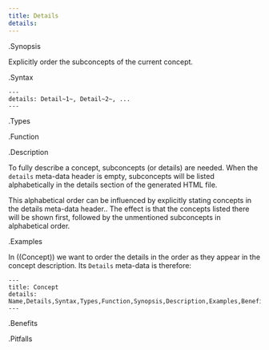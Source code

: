 ```yaml
---
title: Details
details: 
---
```


.Synopsis

Explicitly order the subconcepts of the current concept.

.Syntax

```
---
details: Detail~1~, Detail~2~, ...
---
```

.Types

.Function

.Description

To fully describe a concept, subconcepts (or details) are needed.
When the `details` meta-data header is empty, subconcepts will be listed
alphabetically in the details section of the generated HTML file.

This alphabetical order can be influenced by explicitly stating concepts in the details meta-data header..
The effect is that the concepts listed there will be shown first, followed by the unmentioned subconcepts
in alphabetical order.

.Examples

In ((Concept)) we want to order the details in the order as they appear in the concept description.
Its `Details` meta-data is therefore:

```
---
title: Concept
details: Name,Details,Syntax,Types,Function,Synopsis,Description,Examples,Benefits,Pitfalls,Questions
---
```

.Benefits

.Pitfalls

